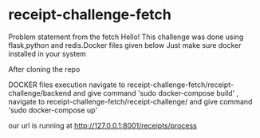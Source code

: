 # receipt-challenge-fetch
Problem statement from the fetch 
Hello!
This challenge was done using flask,python and redis.Docker files given below
Just make sure docker installed in your system


After cloning the repo

DOCKER files execution
navigate to receipt-challenge-fetch/receipt-challenge/backend   and give command  'sudo docker-compose build' ,
navigate to receipt-challenge-fetch/receipt-challenge/  and give command   'sudo docker-compose up'

our url is running at 
http://127.0.0.1:8001/receipts/process
